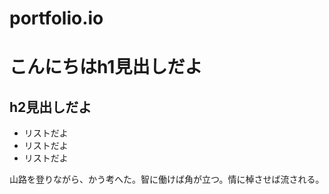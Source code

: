 # portfolio.io

# こんにちはh1見出しだよ
## h2見出しだよ

- リストだよ
- リストだよ
- リストだよ


山路を登りながら、かう考へた。智に働けば角が立つ。情に棹させば流される。
